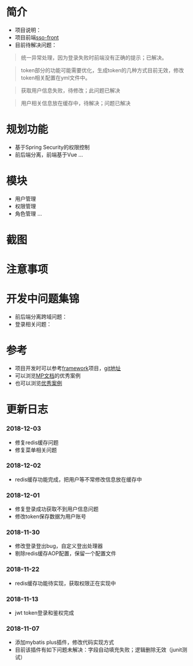 # 简介
* 项目说明：
* 项目前端[sso-front](https://github.com/FlowersPlants/sso-front)
* 目前待解决问题：
>统一异常处理，因为登录失败时前端没有正确的提示；已解决。

>token部分的功能可能需要优化，生成token的几种方式目前无效，修改token相关配置在yml文件中。

>获取用户信息失败，待修改；此问题已解决

>用户相关信息放在缓存中，待解决；问题已解决

# 规划功能
* 基于Spring Security的权限控制
* 前后端分离，前端基于Vue
...

# 模块
* 用户管理
* 权限管理
* 角色管理
...

# 截图


# 注意事项


# 开发中问题集锦
* 前后端分离跨域问题：
* 登录相关问题：

# 参考
* 项目开发时可以参考[framework](https://gitee.com/sunhan521/framework/tree/master)项目，[git地址](https://gitee.com/sunhan521/framework.git)
* 可以浏览[MP文档](https://blog.csdn.net/helloPurple/article/details/78715508)的优秀案例
* 也可以浏览[优秀案例](http://mp.baomidou.com/guide/#优秀案例)

# 更新日志
### 2018-12-03
* 修复redis缓存问题
* 修复菜单相关问题

### 2018-12-02
* redis缓存功能完成，把用户等不常修改信息放在缓存中

### 2018-12-01
* 修复登录成功获取不到用户信息问题
* 修改token保存数据为用户账号

### 2018-11-30
* 修改登录登出bug，自定义登出处理器
* 剔除redis缓存AOP配置，保留一个配置文件

### 2018-11-22
* redis缓存功能待实现，获取权限正在实现中

### 2018-11-13
* jwt token登录和鉴权完成

### 2018-11-07 
* 添加mybatis plus插件，修改代码实现方式
* 目前该插件有如下问题未解决：字段自动填充失败；逻辑删除无效（junit测试）